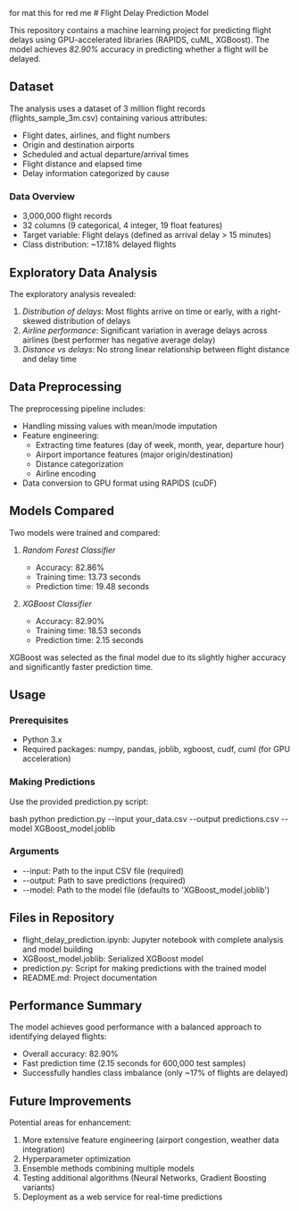 for mat this for red me # Flight Delay Prediction Model

This repository contains a machine learning project for predicting flight delays using GPU-accelerated libraries (RAPIDS, cuML, XGBoost). The model achieves *82.90%* accuracy in predicting whether a flight will be delayed.

## Dataset

The analysis uses a dataset of 3 million flight records (flights_sample_3m.csv) containing various attributes:
- Flight dates, airlines, and flight numbers
- Origin and destination airports
- Scheduled and actual departure/arrival times
- Flight distance and elapsed time
- Delay information categorized by cause

### Data Overview
- 3,000,000 flight records
- 32 columns (9 categorical, 4 integer, 19 float features)
- Target variable: Flight delays (defined as arrival delay > 15 minutes)
- Class distribution: ~17.18% delayed flights

## Exploratory Data Analysis

The exploratory analysis revealed:
1. *Distribution of delays*: Most flights arrive on time or early, with a right-skewed distribution of delays
2. *Airline performance*: Significant variation in average delays across airlines (best performer has negative average delay)
3. *Distance vs delays*: No strong linear relationship between flight distance and delay time

## Data Preprocessing

The preprocessing pipeline includes:
- Handling missing values with mean/mode imputation
- Feature engineering:
  - Extracting time features (day of week, month, year, departure hour)
  - Airport importance features (major origin/destination)
  - Distance categorization
  - Airline encoding
- Data conversion to GPU format using RAPIDS (cuDF)

## Models Compared

Two models were trained and compared:
1. *Random Forest Classifier*
   - Accuracy: 82.86%
   - Training time: 13.73 seconds
   - Prediction time: 19.48 seconds

2. *XGBoost Classifier*
   - Accuracy: 82.90%
   - Training time: 18.53 seconds
   - Prediction time: 2.15 seconds

XGBoost was selected as the final model due to its slightly higher accuracy and significantly faster prediction time.

## Usage

### Prerequisites
- Python 3.x
- Required packages: numpy, pandas, joblib, xgboost, cudf, cuml (for GPU acceleration)

### Making Predictions
Use the provided prediction.py script:

bash
python prediction.py --input your_data.csv --output predictions.csv --model XGBoost_model.joblib


### Arguments
- --input: Path to the input CSV file (required)
- --output: Path to save predictions (required)
- --model: Path to the model file (defaults to 'XGBoost_model.joblib')

## Files in Repository

- flight_delay_prediction.ipynb: Jupyter notebook with complete analysis and model building
- XGBoost_model.joblib: Serialized XGBoost model
- prediction.py: Script for making predictions with the trained model
- README.md: Project documentation

## Performance Summary

The model achieves good performance with a balanced approach to identifying delayed flights:
- Overall accuracy: 82.90%
- Fast prediction time (2.15 seconds for 600,000 test samples)
- Successfully handles class imbalance (only ~17% of flights are delayed)

## Future Improvements

Potential areas for enhancement:
1. More extensive feature engineering (airport congestion, weather data integration)
2. Hyperparameter optimization
3. Ensemble methods combining multiple models
4. Testing additional algorithms (Neural Networks, Gradient Boosting variants)
5. Deployment as a web service for real-time predictions
